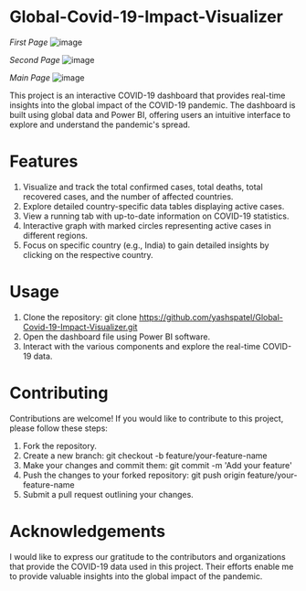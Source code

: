 # Global-Covid-19-Impact-Visualizer

*First Page*
![image](https://github.com/yashspatel/Global-Covid-19-Impact-Visualizer/assets/52578075/e70770bf-95d7-4933-add4-08c9da61e41a)

*Second Page*
![image](https://github.com/yashspatel/Global-Covid-19-Impact-Visualizer/assets/52578075/1f064c8a-7540-48c6-aa7a-085849b7a17d)

*Main Page*
![image](https://github.com/yashspatel/Global-Covid-19-Impact-Visualizer/assets/52578075/77fdc62a-de39-416c-b399-acf3a042a761)

This project is an interactive COVID-19 dashboard that provides real-time insights into the global impact of the COVID-19 pandemic. The dashboard is built using global data and Power BI, offering users an intuitive interface to explore and understand the pandemic's spread.

# Features
1. Visualize and track the total confirmed cases, total deaths, total recovered cases, and the number of affected countries.
2. Explore detailed country-specific data tables displaying active cases.
3. View a running tab with up-to-date information on COVID-19 statistics.
4. Interactive graph with marked circles representing active cases in different regions.
5. Focus on specific country (e.g., India) to gain detailed insights by clicking on the respective country.

# Usage
1. Clone the repository: git clone https://github.com/yashspatel/Global-Covid-19-Impact-Visualizer.git
2. Open the dashboard file using Power BI software.
3. Interact with the various components and explore the real-time COVID-19 data.

# Contributing
Contributions are welcome! If you would like to contribute to this project, please follow these steps:

1. Fork the repository.
2. Create a new branch: git checkout -b feature/your-feature-name
3. Make your changes and commit them: git commit -m 'Add your feature'
4. Push the changes to your forked repository: git push origin feature/your-feature-name
5. Submit a pull request outlining your changes.

# Acknowledgements
I would like to express our gratitude to the contributors and organizations that provide the COVID-19 data used in this project. Their efforts enable me to provide valuable insights into the global impact of the pandemic.


